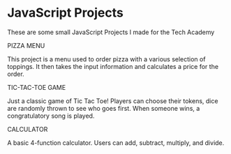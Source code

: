# JavaScript Projects
 These are some small JavaScript Projects I made for the Tech Academy
 
PIZZA MENU

This project is a menu used to order pizza with a various selection of toppings.
It then takes the input information and calculates a price for the order.

TIC-TAC-TOE GAME

Just a classic game of Tic Tac Toe! Players can choose their tokens, dice are 
randomly thrown to see who goes first. When someone wins, a congratulatory song is played. 

CALCULATOR

A basic 4-function calculator. Users can add, subtract, multiply, and divide.

